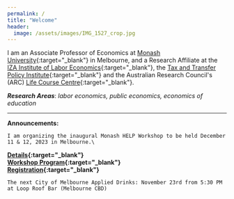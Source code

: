 ```yaml
---
permalink: /
title: "Welcome"
header:
  image: /assets/images/IMG_1527_crop.jpg
---
```


I am an Associate Professor of Economics at [Monash University](https://research.monash.edu/en/persons/stefanie-fischer){:target="_blank"} in Melbourne, and a Research Affiliate at the [IZA Institute of Labor Economics](https://www.iza.org/){:target="_blank"}, the [Tax and Transfer Policy Institute](https://taxpolicy.crawford.anu.edu.au/){:target="_blank"} and the Australian Research Council's (ARC) [Life Course Centre](https://lifecoursecentre.org.au/){:target="_blank"}.

***Research Areas***: *labor economics, public economics, economics of education*

---


**Announcements:**

	I am organizing the inaugural Monash HELP Workshop to be held December 11 & 12, 2023 in Melbourne.\
**[ Details](/assets/docs/xx.pdf){:target="_blank"}**\
**[Workshop Program](/assets/docs/xx.pdf){:target="_blank"}**\
**[ Registration]( https://events.humanitix.com/monash-help-workshop){:target="_blank"}**

	The next City of Melbourne Applied Drinks: November 23rd from 5:30 PM at Loop Roof Bar (Melbourne CBD)

